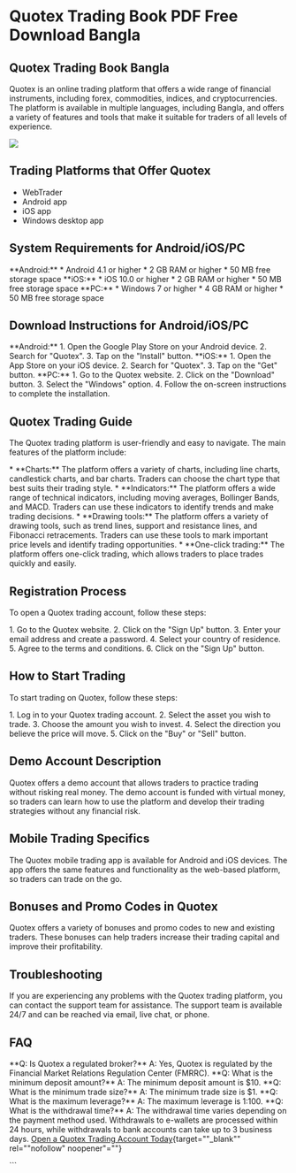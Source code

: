 # Quotex Trading Book PDF Free Download Bangla

## Quotex Trading Book Bangla

Quotex is an online trading platform that offers a wide range of
financial instruments, including forex, commodities, indices, and
cryptocurrencies. The platform is available in multiple languages,
including Bangla, and offers a variety of features and tools that make
it suitable for traders of all levels of experience.

[![](https://static.quotex.io/files/4_en/300_250.jpg)](https://traff.sbs/brokerqxlid)

## Trading Platforms that Offer Quotex

-   WebTrader
-   Android app
-   iOS app
-   Windows desktop app

## System Requirements for Android/iOS/PC

\*\*Android:\*\* \* Android 4.1 or higher \* 2 GB RAM or higher \* 50 MB
free storage space \*\*iOS:\*\* \* iOS 10.0 or higher \* 2 GB RAM or
higher \* 50 MB free storage space \*\*PC:\*\* \* Windows 7 or higher \*
4 GB RAM or higher \* 50 MB free storage space

## Download Instructions for Android/iOS/PC

\*\*Android:\*\* 1. Open the Google Play Store on your Android device.
2. Search for "Quotex". 3. Tap on the "Install" button.
\*\*iOS:\*\* 1. Open the App Store on your iOS device. 2. Search for
"Quotex". 3. Tap on the "Get" button. \*\*PC:\*\* 1. Go to
the Quotex website. 2. Click on the "Download" button. 3. Select
the "Windows" option. 4. Follow the on-screen instructions to
complete the installation.

## Quotex Trading Guide

The Quotex trading platform is user-friendly and easy to navigate. The
main features of the platform include:

\* \*\*Charts:\*\* The platform offers a variety of charts, including
line charts, candlestick charts, and bar charts. Traders can choose the
chart type that best suits their trading style. \* \*\*Indicators:\*\*
The platform offers a wide range of technical indicators, including
moving averages, Bollinger Bands, and MACD. Traders can use these
indicators to identify trends and make trading decisions. \* \*\*Drawing
tools:\*\* The platform offers a variety of drawing tools, such as trend
lines, support and resistance lines, and Fibonacci retracements. Traders
can use these tools to mark important price levels and identify trading
opportunities. \* \*\*One-click trading:\*\* The platform offers
one-click trading, which allows traders to place trades quickly and
easily.

## Registration Process

To open a Quotex trading account, follow these steps:

1\. Go to the Quotex website. 2. Click on the "Sign Up" button. 3.
Enter your email address and create a password. 4. Select your country
of residence. 5. Agree to the terms and conditions. 6. Click on the
"Sign Up" button.

## How to Start Trading

To start trading on Quotex, follow these steps:

1\. Log in to your Quotex trading account. 2. Select the asset you wish
to trade. 3. Choose the amount you wish to invest. 4. Select the
direction you believe the price will move. 5. Click on the "Buy"
or "Sell" button.

## Demo Account Description

Quotex offers a demo account that allows traders to practice trading
without risking real money. The demo account is funded with virtual
money, so traders can learn how to use the platform and develop their
trading strategies without any financial risk.

## Mobile Trading Specifics

The Quotex mobile trading app is available for Android and iOS devices.
The app offers the same features and functionality as the web-based
platform, so traders can trade on the go.

## Bonuses and Promo Codes in Quotex

Quotex offers a variety of bonuses and promo codes to new and existing
traders. These bonuses can help traders increase their trading capital
and improve their profitability.

## Troubleshooting

If you are experiencing any problems with the Quotex trading platform,
you can contact the support team for assistance. The support team is
available 24/7 and can be reached via email, live chat, or phone.

## FAQ

\*\*Q: Is Quotex a regulated broker?\*\* A: Yes, Quotex is regulated by
the Financial Market Relations Regulation Center (FMRRC). \*\*Q: What is
the minimum deposit amount?\*\* A: The minimum deposit amount is \$10.
\*\*Q: What is the minimum trade size?\*\* A: The minimum trade size is
\$1. \*\*Q: What is the maximum leverage?\*\* A: The maximum leverage is
1:100. \*\*Q: What is the withdrawal time?\*\* A: The withdrawal time
varies depending on the payment method used. Withdrawals to e-wallets
are processed within 24 hours, while withdrawals to bank accounts can
take up to 3 business days. [Open a Quotex Trading Account
Today](\%22https://traff.sbs/brokerqxsignup\%22){target=""_blank""
rel=""nofollow" noopener"=""}

\`\`\`

